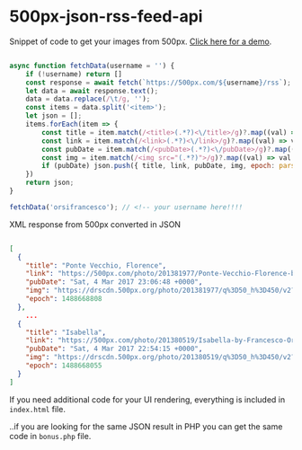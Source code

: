# 500px-json-rss-feed-api

Snippet of code to get your images from 500px. [Click here for a demo](https://orsifrancesco.github.io/500px-json-rss-feed-api/).

```js

async function fetchData(username = '') {
    if (!username) return []
    const response = await fetch(`https://500px.com/${username}/rss`);
    let data = await response.text();
    data = data.replace(/\t/g, '');
    const items = data.split('<item>');
    let json = [];
    items.forEach(item => {
        const title = item.match(/<title>(.*?)<\/title>/g)?.map((val) => val?.replace(/<\/?title>/g, ''))?.[0]
        const link = item.match(/<link>(.*?)<\/link>/g)?.map((val) => val?.replace(/<\/?link>/g, ''))?.[0]
        const pubDate = item.match(/<pubDate>(.*?)<\/pubDate>/g)?.map((val) => val?.replace(/<\/?pubDate>/g, ''))?.[0]
        const img = item.match(/<img src="(.*?)">/g)?.map((val) => val.replace(/<img src="/g, '')?.replace(/">/g, ''))?.[0]
        if (pubDate) json.push({ title, link, pubDate, img, epoch: parseInt(new Date(pubDate).getTime() / 1000) })
    })
    return json;
}

fetchData('orsifrancesco'); // <!-- your username here!!!!

```

XML response from 500px converted in JSON 

```json

[
  {
    "title": "Ponte Vecchio, Florence",
    "link": "https://500px.com/photo/201381977/Ponte-Vecchio-Florence-by-Francesco-Orsi",
    "pubDate": "Sat, 4 Mar 2017 23:06:48 +0000",
    "img": "https://drscdn.500px.org/photo/201381977/q%3D50_h%3D450/v2?sig=3a43a3510603a53aa810cdeeb2fa159d06e2aa6c95778f822fe5b1139c147ea5",
    "epoch": 1488668808
  },
    ...
  {
    "title": "Isabella",
    "link": "https://500px.com/photo/201380519/Isabella-by-Francesco-Orsi",
    "pubDate": "Sat, 4 Mar 2017 22:54:15 +0000",
    "img": "https://drscdn.500px.org/photo/201380519/q%3D50_h%3D450/v2?sig=beaec82f2dc9859ba649aafcd9d67a9a21e61fff3e42c6211d15d885f1052d4b",
    "epoch": 1488668055
  }
]

```

If you need additional code for your UI rendering, everything is included in `index.html` file.

..if you are looking for the same JSON result in PHP you can get the same code in `bonus.php` file.